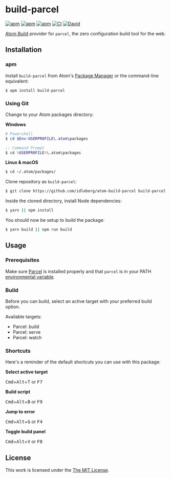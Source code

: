 # build-parcel

[![apm](https://flat.badgen.net/apm/license/build-parcel)](https://atom.io/packages/build-parcel)
[![apm](https://flat.badgen.net/apm/v/build-parcel)](https://atom.io/packages/build-parcel)
[![apm](https://flat.badgen.net/apm/dl/build-parcel)](https://atom.io/packages/build-parcel)
[![CI](https://img.shields.io/github/workflow/status/idleberg/atom-build-parcel/CI?style=flat-square)](https://github.com/idleberg/atom-build-parcel/actions)
[![David](https://flat.badgen.net/david/dev/idleberg/atom-build-parcel)](https://david-dm.org/idleberg/atom-build-parcel?type=dev)

[Atom Build](https://atombuild.github.io/) provider for `parcel`, the zero configuration build tool for the web.

## Installation

### apm

Install `build-parcel` from Atom's [Package Manager](http://flight-manual.atom.io/using-atom/sections/atom-packages/) or the command-line equivalent:

`$ apm install build-parcel`

### Using Git

Change to your Atom packages directory:

**Windows**

```powershell
# Powershell
$ cd $Env:USERPROFILE\.atom\packages
```

```cmd
:: Command Prompt
$ cd %USERPROFILE%\.atom\packages
```

**Linux & macOS**

```bash
$ cd ~/.atom/packages/
```

Clone repository as `build-parcel`:

```bash
$ git clone https://github.com/idleberg/atom-build-parcel build-parcel
```

Inside the cloned directory, install Node dependencies:

```bash
$ yarn || npm install
```

You should now be setup to build the package:

```bash
$ yarn build || npm run build
```

## Usage

### Prerequisites

Make sure [Parcel](https://parceljs.org/) is installed properly and that `parcel` is in your PATH [environmental variable](http://superuser.com/a/284351/195953).

### Build

Before you can build, select an active target with your preferred build option.

Available targets:

- Parcel: build
- Parcel: serve
- Parcel: watch

### Shortcuts

Here's a reminder of the default shortcuts you can use with this package:

**Select active target**

<kbd>Cmd</kbd>+<kbd>Alt</kbd>+<kbd>T</kbd> or <kbd>F7</kbd>

**Build script**

<kbd>Cmd</kbd>+<kbd>Alt</kbd>+<kbd>B</kbd> or <kbd>F9</kbd>

**Jump to error**

<kbd>Cmd</kbd>+<kbd>Alt</kbd>+<kbd>G</kbd> or <kbd>F4</kbd>

**Toggle build panel**

<kbd>Cmd</kbd>+<kbd>Alt</kbd>+<kbd>V</kbd> or <kbd>F8</kbd>

## License

This work is licensed under the [The MIT License](LICENSE).
